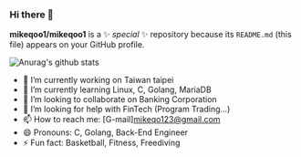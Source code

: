 ### Hi there 👋

**mikeqoo1/mikeqoo1** is a ✨ _special_ ✨ repository because its `README.md` (this file) appears on your GitHub profile.

![Anurag's github stats](https://github-readme-stats.vercel.app/api?username=mikeqoo1&show_icons=true&theme=merko)


- 🔭 I’m currently working on Taiwan taipei
- 🌱 I’m currently learning Linux, C, Golang, MariaDB
- 👯 I’m looking to collaborate on Banking Corporation
- 🤔 I’m looking for help with FinTech (Program Trading...)
- 📫 How to reach me: [G-mail]<mikeqo123@gmail.com>
- 😄 Pronouns: C, Golang, Back-End Engineer
- ⚡ Fun fact: Basketball, Fitness, Freediving

